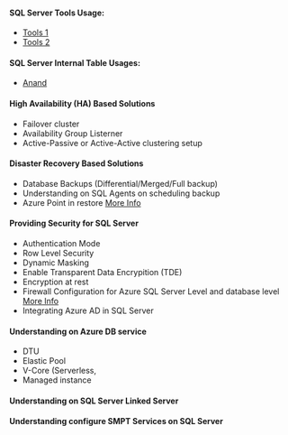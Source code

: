 #### SQL Server Tools Usage: 
* [Tools 1](https://learn.microsoft.com/en-us/sql/tools/overview-sql-tools?view=sql-server-ver16)
* [Tools 2](https://www.microsoft.com/en-us/sql-server/developer-tools)


#### SQL Server Internal Table Usages:
* [Anand](https://github.com/anandnandagiri/MyPOC/blob/master/ReadMe/SQL%20Server%20Scripts%20ReUsable.md)


#### High Availability (HA) Based Solutions
* Failover cluster 
* Availability Group Listerner 
* Active-Passive or Active-Active clustering setup


#### Disaster Recovery Based Solutions
* Database Backups (Differential/Merged/Full backup)	
* Understanding on SQL Agents on scheduling backup	
* Azure Point in restore [More Info](https://learn.microsoft.com/en-us/azure/azure-sql/database/recovery-using-backups?view=azuresql&tabs=azure-portal)
	

#### Providing Security for SQL Server 
* Authentication Mode
* Row Level Security
* Dynamic Masking
* Enable Transparent Data Encrypition (TDE)
* Encryption at rest
* Firewall Configuration for Azure SQL Server Level and database level [More Info](https://learn.microsoft.com/en-us/azure/azure-sql/database/secure-database-tutorial?view=azuresql)
* Integrating Azure AD in SQL Server


#### Understanding on Azure DB service 
* DTU
* Elastic Pool
* V-Core (Serverless, 
* Managed instance

#### Understanding on SQL Server Linked Server
#### Understanding configure SMPT Services on SQL Server
